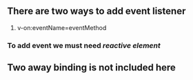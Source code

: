 ## There are two ways to add event listener  
1. v-on:eventName=eventMethod 


### To add event we must need *reactive element*

## Two away binding is not included here 